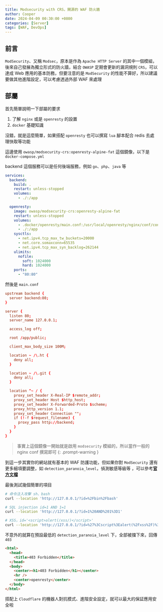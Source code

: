 ```yaml
---
title: Modsecurity with CRS，開源的 WAF 防火牆
author: Cooper
date: 2024-04-09 00:30:00 +0800
categories: [Server]
tags: [WAF, DevOps]
---
```


## 前言

`ModSecurity`、又稱 `Modsec`，原本是作為 `Apache HTTP Server` 的其中一個模組，後來自己發展為獨立形式的防火牆，結合 `OWASP` 定期會更新的漏洞規則 `CRS`，可以達成 Web 應用的基本防務，但要注意的是 `ModSecurity` 的性能不算好，所以建議要做其他進階設定，可以考慮透過外部 WAF 來處理

## 部屬

首先簡單說明一下部屬的要求

1. 了解 `nginx` 或是 `openresty` 的設置
2. `docker` 基礎知識

沒錯，就是這麼簡單，如果搭配 `openresty` 也可以撰寫 `lua` 腳本配合 redis 去處理快取等功能

這邊使用 `owasp/modsecurity-crs:openresty-alpine-fat` 這個鏡像，以下是 `docker-compose.yml`

backend 這個服務可以是任何後端服務，例如 `go`、`php`、`java` 等

```yaml
services:
  backend:
    build: .
    restart: unless-stopped
    volumes:
      - ./:/app

  openresty:
    image: owasp/modsecurity-crs:openresty-alpine-fat
    restart: unless-stopped
    volumes:
      - .docker/openresty/main.conf:/usr/local/openresty/nginx/conf/conf.d/main.conf
      - ./:/app
    sysctls:
      - net.ipv4.tcp_max_tw_buckets=20000
      - net.core.somaxconn=65535
      - net.ipv4.tcp_max_syn_backlog=262144
    ulimits:
      nofile:
        soft: 1024000
        hard: 1024000
    ports:
      - "80:80"
```

然後是 `main.conf`

```conf
upstream backend {
  server backend:80;
}

server {
  listen 80;
  server_name 127.0.0.1;

  access_log off;

  root /app/public;

  client_max_body_size 100M;

  location ~ /\.ht {
    deny all;
  }

  location ~ /\.git {
    deny all;
  }

  location ^~ / {
    proxy_set_header X-Real-IP $remote_addr;
    proxy_set_header Host $http_host;
    proxy_set_header X-Forwarded-Proto $scheme;
    proxy_http_version 1.1;
    proxy_set_header Connection "";
    if (!-f $request_filename) {
      proxy_pass http://backend;
    }
  }
}
```

> 事實上這個鏡像一開始就是啟用 `modsecurity` 模組的，所以當作一般的 nginx conf 撰寫即可
> {: .prompt-warning }

到這一步其實你的網站就有基本的 WAF 防護功能，但如果你對 `ModSecurity` 還有更多細項要調整，如 `detection_paranoia_level`，偵測敏感等級等
，可以參考[**官方文檔**][1]

最後測試幾個簡單的項目

```bash
# 命令注入攻擊 sh、bash
curl --location 'http://127.0.0.1/?id=%2Fbin%2Fbash'
```

```bash
# SQL injection id=1 AND 1=1
curl --location 'http://127.0.0.1/?id=1%20AND%201%3D1'
```

```bash
# XSS，id='<script>alert(/xss/)</script>'
curl --location 'http://127.0.0.1/?id=%27%3Cscript%3Ealert(%2Fxss%2F)%3C%2Fscript%3E%27'
```

不意外的就算在預設最低的 `detection_paranoia_level` 下，全部被擋下來，回傳 `403`

```html
<html>
  <head>
    <title>403 Forbidden</title>
  </head>
  <body>
    <center><h1>403 Forbidden</h1></center>
    <hr />
    <center>openresty</center>
  </body>
</html>
```

搭配上 `Cloudflare` 的機器人對抗模式、進階安全設定，就可以最大的保証應用安全啦

[1]: https://github.com/coreruleset/modsecurity-crs-docker
